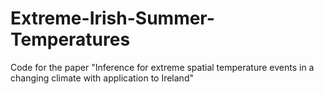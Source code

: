 # Extreme-Irish-Summer-Temperatures
Code for the paper "Inference for extreme spatial temperature events in a changing climate with application to Ireland"
